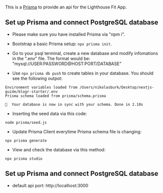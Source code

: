 This is a [Prisma](https://www.prisma.io/) to provide an api for the Lighthouse Fit App.

## Set up Prisma and connect PostgreSQL database

- Please make sure you have installed Prisma via "npm i".

- Bootstrap a basic Prisma setup: ```npx prisma init```.

- Go to your psql terminal, create a new database and modify infomations in the ".env" file. The format would be: "mysql://USER:PASSWORD@HOST:PORT/DATABASE"

- Use ```npx prisma db push``` to create tables in your database. You should see the following outpot:
```
Environment variables loaded from /Users/nikolasburk/Desktop/nextjs-guide/blogr-starter/.env 
Prisma schema loaded from prisma/schema.prisma

🚀  Your database is now in sync with your schema. Done in 2.10s
```

- Inserting the seed data via this code:
```
node prisma/seed.js
```

- Update Prisma Client everytime Prisma schema file is changing:
```
npx prisma generate
```

- View and check the database via this method:
```
npx prisma studio
```

## Set up Prisma and connect PostgreSQL database

-  default api port: http://localhost:3000